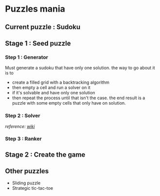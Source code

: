 # Puzzles mania
## Current puzzle : Sudoku
## Stage 1 : Seed puzzle
### Step 1 : Generator
Must generate a sudoku that have only one solution.
the way to go about it is to
- create a filled grid with a backtracking algorithm
- then empty a cell and run a solver on it
- if it's solvable and have only one solution
- then repeat the process until that isn't the case.
the end result is a puzzle with some empty cells that only have on solution.  
### Step 2 : Solver
*reference: [wiki](https://en.wikipedia.org/wiki/Sudoku_solving_algorithms)*
### Step 3 : Ranker
## Stage 2 : Create the game

## Other puzzles
- Sliding puzzle
- Strategic tic-tac-toe
